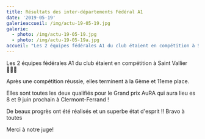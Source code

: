 ```yaml
---
title: Résultats des inter-départements Fédéral A1
date: '2019-05-19'
galerieaccueil: /img/actu-19-05-19.jpg
galerie:
  - photo: /img/actu-19-05-19.jpg
  - photo: /img/actu-19-05-19a.jpg
accueil: "Les 2 équipes fédérales A1 du club étaient en compétition à Saint Vallier \U0001F938\U0001F3FC‍♂️    Après une compétition réussie, elles terminent à"
---
```

Les 2 équipes fédérales A1 du club étaient en compétition à Saint Vallier 🤸🏼‍♂️



Après une compétition réussie, elles terminent à la 6ème et 11eme place. 

Elles sont toutes les deux qualifiés pour le Grand prix AuRA qui aura lieu es 8 et 9 juin prochain à Clermont-Ferrand !

De beaux progrès ont été réalisés et un superbe état d'esprit !! Bravo à toutes 



Merci à notre juge!
